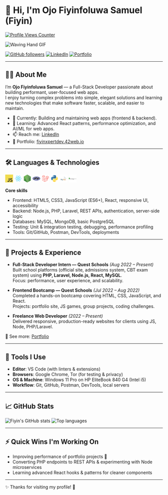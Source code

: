 # 👋 Hi, I'm Ojo Fiyinfoluwa Samuel (Fiyin)  

<p align="left">
  <a href="https://github.com/antonkomarev/github-profile-views-counter">
    <img src="https://komarev.com/ghpvc/?username=FiyinOjo637&style=for-the-badge" alt="Profile Views Counter" />
  </a>
</p>

![Waving Hand GIF](https://media.giphy.com/media/hvRJCLFzcasrR4ia7z/giphy.gif)

[![GitHub followers](https://img.shields.io/github/followers/FiyinOjo637?label=Follow&style=social)](https://github.com/FiyinOjo637)
[![LinkedIn](https://img.shields.io/badge/LinkedIn-Ojo%20Fiyinfoluwa-blue?style=flat-square&logo=linkedin)](https://www.linkedin.com/in/ojo-fiyinfoluwa-411563237/)
[![Portfolio](https://img.shields.io/badge/Portfolio-fiyinxpertdev.42web.io-2648ff?style=flat-square&logo=google-chrome)](https://fiyinxpertdev.42web.io/)

---

## 👨‍💻 About Me  
I’m **Ojo Fiyinfoluwa Samuel** — a Full-Stack Developer passionate about building performant, user-focused web apps.  
I enjoy turning complex problems into simple, elegant solutions and learning new technologies that make software faster, scalable, and easier to maintain.  

- 🔭 Currently: Building and maintaining web apps (frontend & backend).  
- 🌱 Learning: Advanced React patterns, performance optimization, and AI/ML for web apps.  
- 📫 Reach me: [LinkedIn](https://www.linkedin.com/in/ojo-fiyinfoluwa-411563237/)  
- 🔗 Portfolio: [fiyinxpertdev.42web.io](https://fiyinxpertdev.42web.io/)  

---

## 🛠️ Languages & Technologies  

<code><img height="25" src="https://raw.githubusercontent.com/github/explore/main/topics/javascript/javascript.png"></code>
<code><img height="25" src="https://raw.githubusercontent.com/github/explore/main/topics/react/react.png"></code>
<code><img height="25" src="https://raw.githubusercontent.com/github/explore/main/topics/nodejs/nodejs.png"></code>
<code><img height="25" src="https://raw.githubusercontent.com/github/explore/main/topics/php/php.png"></code>
<code><img height="25" src="https://raw.githubusercontent.com/github/explore/main/topics/laravel/laravel.png"></code>
<code><img height="25" src="https://raw.githubusercontent.com/github/explore/main/topics/python/python.png"></code>
<code><img height="25" src="https://raw.githubusercontent.com/github/explore/main/topics/mysql/mysql.png"></code>
<code><img height="25" src="https://raw.githubusercontent.com/github/explore/main/topics/mongodb/mongodb.png"></code>

**Core skills**
- Frontend: HTML5, CSS3, JavaScript (ES6+), React, responsive UI, accessibility  
- Backend: Node.js, PHP, Laravel, REST APIs, authentication, server-side logic  
- Databases: MySQL, MongoDB, basic PostgreSQL  
- Testing: Unit & integration testing, debugging, performance profiling  
- Tools: Git/GitHub, Postman, DevTools, deployments  

---

## 🚧 Projects & Experience  

- **Full-Stack Developer Intern — Quest Schools** *(Aug 2022 – Present)*  
  Built school platforms (official site, admissions system, CBT exam system) using **PHP, Laravel, Node.js, React, MySQL**.  
  Focus: performance, user experience, and scalability.  

- **Frontend Bootcamp — Quest Schools** *(Jul 2022 – Aug 2022)*  
  Completed a hands-on bootcamp covering HTML, CSS, JavaScript, and React.  
  Projects: portfolio site, JS games, group projects, coding challenges.  

- **Freelance Web Developer** *(2022 – Present)*  
  Delivered responsive, production-ready websites for clients using JS, Node, PHP/Laravel.  

🔗 See more: [Portfolio](https://fiyinxpertdev.42web.io/)  

---

## 🧰 Tools I Use  

- **Editor**: VS Code (with linters & extensions)  
- **Browsers**: Google Chrome, Tor (for testing & privacy)  
- **OS & Machine**: Windows 11 Pro on HP EliteBook 840 G4 (Intel i5)  
- **Workflow**: Git, GitHub, Postman, DevTools, local servers  

---

## 📈 GitHub Stats  

<p align="left">
  <img src="https://github-readme-stats.vercel.app/api?username=FiyinOjo637&show_icons=true&theme=algolia&include_all_commits=true&count_private=true" alt="Fiyin's GitHub stats" width="420"/>
  <img src="https://github-readme-stats.vercel.app/api/top-langs/?username=FiyinOjo637&layout=compact&langs_count=6&theme=algolia" alt="Top languages" width="350"/>
</p>

---

## ⚡ Quick Wins I'm Working On  

- Improving performance of portfolio projects 🚀  
- Converting PHP endpoints to REST APIs & experimenting with Node microservices  
- Learning advanced React hooks & patterns for cleaner components  

---

✨ Thanks for visiting my profile! 🚀  

